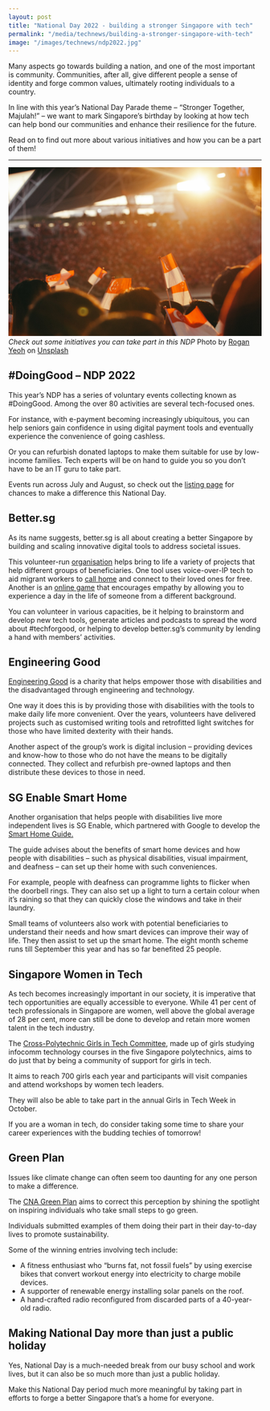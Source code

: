 ```yaml
---
layout: post
title: "National Day 2022 - building a stronger Singapore with tech"
permalink: "/media/technews/building-a-stronger-singapore-with-tech"
image: "/images/technews/ndp2022.jpg"
---
```

Many aspects go towards building a nation, and one of the most important is community. Communities, after all, give different people a sense of identity and forge common values, ultimately rooting individuals to a country. 

In line with this year’s National Day Parade theme – “Stronger Together, Majulah!” – we want to mark Singapore’s birthday by looking at how tech can help bond our communities and enhance their resilience for the future. 

Read on to find out more about various initiatives and how you can be a part of them!

---

![National Day](/images/technews/ndp2022.jpg)
*Check out some initiatives you can take part in this NDP* Photo by <a href="https://unsplash.com/@roganyeoh?utm_source=unsplash&utm_medium=referral&utm_content=creditCopyText">Rogan Yeoh</a> on <a href="https://unsplash.com/s/photos/singapore-national-day?utm_source=unsplash&utm_medium=referral&utm_content=creditCopyText">Unsplash</a>
 

## #DoingGood – NDP 2022

This year’s NDP has a series of voluntary events collecting known as #DoingGood. Among the over 80 activities are several tech-focused ones. 

For instance, with e-payment becoming increasingly ubiquitous, you can help seniors gain confidence in using digital payment tools and eventually experience the convenience of going cashless. 

Or you can refurbish donated laptops to make them suitable for use by low-income families. Tech experts will be on hand to guide you so you don’t have to be an IT guru to take part. 

Events run across July and August, so check out the [listing page](https://doinggood.ndp.gov.sg) for chances to make a difference this National Day. 

## Better.sg

As its name suggests, better.sg is all about creating a better Singapore by building and scaling innovative digital tools to address societal issues. 

This volunteer-run [organisation](https://better.sg) helps bring to life a variety of projects that help different groups of beneficiaries. One tool uses voice-over-IP tech to aid migrant workers to [call home](https://callhome.sg) and connect to their loved ones for free. Another is an [online game](https://tobeyou.sg) that encourages empathy by allowing you to experience a day in the life of someone from a different background. 

You can volunteer in various capacities, be it helping to brainstorm and develop new tech tools, generate articles and podcasts to spread the word about #techforgood, or helping to develop better.sg’s community by lending a hand with members’ activities. 

## Engineering Good

[Engineering Good](https://engineeringgood.org) is a charity that helps empower those with disabilities and the disadvantaged through engineering and technology. 

One way it does this is by providing those with disabilities with the tools to make daily life more convenient. Over the years, volunteers have delivered projects such as customised writing tools and retrofitted light switches for those who have limited dexterity with their hands. 

Another aspect of the group’s work is digital inclusion – providing devices and know-how to those who do not have the means to be digitally connected. They collect and refurbish pre-owned laptops and then distribute these devices to those in need.  

## SG Enable Smart Home 

Another organisation that helps people with disabilities live more independent lives is SG Enable, which partnered with Google to develop the [Smart Home Guide.](https://www-sgenable-sg-admin.cwp.sg/docs/default-source/default-document-library/news-and-insights-library/st_12-aug-2020_pgb2_sge_new-guide-on-smart-home-tech-for-people-with-disabilities.pdf) 

The guide advises about the benefits of smart home devices and how people with disabilities – such as physical disabilities, visual impairment, and deafness – can set up their home with such conveniences. 

For example, people with deafness can programme lights to flicker when the doorbell rings. They can also set up a light to turn a certain colour when it’s raining so that they can quickly close the windows and take in their laundry. 

Small teams of volunteers also work with potential beneficiaries to understand their needs and how smart devices can improve their way of life. They then assist to set up the smart home. The eight month scheme runs till September this year and has so far benefited 25 people. 

## Singapore Women in Tech
As tech becomes increasingly important in our society, it is imperative that tech opportunities are equally accessible to everyone. While 41 per cent of tech professionals in Singapore are women, well above the global average of 28 per cent, more can still be done to develop and retain more women talent in the tech industry. 

The [Cross-Polytechnic Girls in Tech Committee](https://www.straitstimes.com/singapore/new-push-to-develop-and-retain-more-women-in-tech-sector), made up of girls studying infocomm technology courses in the five Singapore polytechnics, aims to do just that by being a community of support for girls in tech.

It aims to reach 700 girls each year and participants will visit companies and attend workshops by women tech leaders.

They will also be able to take part in the annual Girls in Tech Week in October.

If you are a woman in tech, do consider taking some time to share your career experiences with the budding techies of tomorrow!

##  Green Plan

Issues like climate change can often seem too daunting for any one person to make a difference. 

The [CNA Green Plan](https://www.channelnewsasia.com/cna-green-plan) aims to correct this perception by shining the spotlight on inspiring individuals who take small steps to go green. 

Individuals submitted examples of them doing their part in their day-to-day lives to promote sustainability. 

Some of the winning entries involving tech include:

- A fitness enthusiast who “burns fat, not fossil fuels” by using exercise bikes that convert workout energy into electricity to charge mobile devices. 
- A supporter of renewable energy installing solar panels on the roof.
- A hand-crafted radio reconfigured from discarded parts of a 40-year-old radio. 

## Making National Day more than just a public holiday

Yes, National Day is a much-needed break from our busy school and work lives, but it can also be so much more than just a public holiday. 

Make this National Day period much more meaningful by taking part in efforts to forge a better Singapore that’s a home for everyone. 

